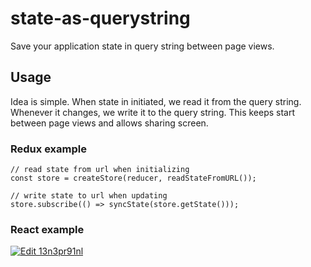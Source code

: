 # state-as-querystring
Save your application state in query string between page views.

## Usage
Idea is simple. When state in initiated, we read it from the query string.
Whenever it changes, we write it to the query string.
This keeps start between page views and allows sharing screen.

### Redux example
```
// read state from url when initializing
const store = createStore(reducer, readStateFromURL());

// write state to url when updating
store.subscribe(() => syncState(store.getState()));
```
### React example
[![Edit 13n3pr91nl](https://codesandbox.io/static/img/play-codesandbox.svg)](https://codesandbox.io/s/13n3pr91nl)
